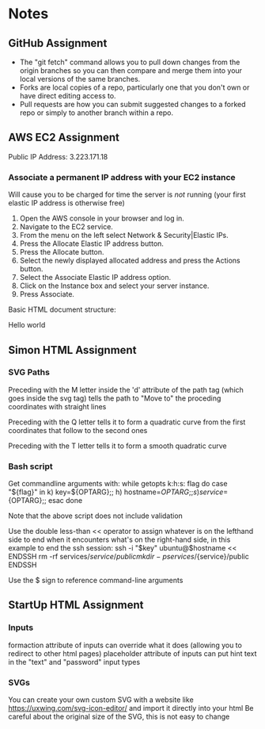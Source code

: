 
# Notes

## GitHub Assignment

- The "git fetch" command allows you to pull down changes from the origin branches so you can then compare and merge them into your local versions of the same branches.
- Forks are local copies of a repo, particularly one that you don't own or have direct editing access to. 
- Pull requests are how you can submit suggested changes to a forked repo or simply to another branch within a repo.


## AWS EC2 Assignment
Public IP Address: 3.223.171.18

### Associate a permanent IP address with your EC2 instance
Will cause you to be charged for time the server is *not* running (your first elastic IP address is otherwise free)

1. Open the AWS console in your browser and log in.
2. Navigate to the EC2 service.
3. From the menu on the left select Network & Security|Elastic IPs.
4. Press the Allocate Elastic IP address button.
5. Press the Allocate button.
6. Select the newly displayed allocated address and press the Actions button.
7. Select the Associate Elastic IP address option.
8. Click on the Instance box and select your server instance.
9. Press Associate.

Basic HTML document structure:
<html>
  <head>
    <title>My First Page</title>
  </head>
  <body>
    <main>
      <p>Hello world</p>
    </main>
  </body>
</html>

## Simon HTML Assignment

### SVG Paths
Preceding with the M letter inside the 'd' attribute of the path tag (which goes inside the svg tag) tells the path to "Move to" the proceding coordinates with straight lines

Preceding with the Q letter tells it to form a quadratic curve from the first coordinates that follow to the second ones

Preceding with the T letter tells it to form a smooth quadratic curve

### Bash script
Get commandline arguments with:
while getopts k:h:s: flag
do
    case "${flag}" in
        k) key=${OPTARG};;
        h) hostname=${OPTARG};;
        s) service=${OPTARG};;
    esac
done

Note that the above script does not include validation

Use the double less-than << operator to assign whatever is on the lefthand side to end when it encounters what's on the right-hand side, in this example to end the ssh session:
ssh -i "$key" ubuntu@$hostname << ENDSSH
rm -rf services/${service}/public
mkdir -p services/${service}/public
ENDSSH

Use the $ sign to reference command-line arguments

## StartUp HTML Assignment

### Inputs
formaction attribute of inputs can override what it does (allowing you to redirect to other html pages)
placeholder attribute of inputs can put hint text in the "text" and "password" input types

### SVGs
You can create your own custom SVG with a website like https://uxwing.com/svg-icon-editor/ and import it directly into your html
Be careful about the original size of the SVG, this is not easy to change


